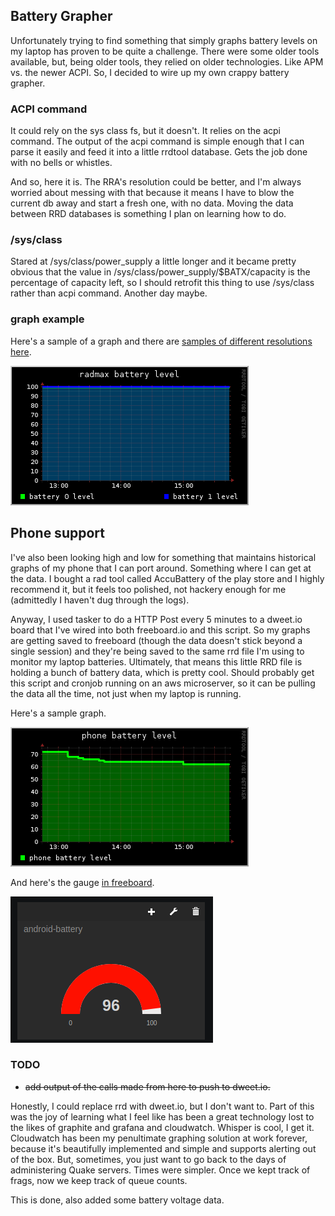 ## Battery Grapher

Unfortunately trying to find something that simply graphs battery levels on my
laptop has proven to be quite a challenge. There were some older tools
available, but, being older tools, they relied on older technologies. Like APM
vs. the newer ACPI. So, I decided to wire up my own crappy battery grapher.

### ACPI command

It could rely on the sys class fs, but it doesn't. It relies on the acpi
command. The output of the acpi command is simple enough that I can parse it
easily and feed it into a little rrdtool database. Gets the job done with no
bells or whistles.

And so, here it is. The RRA's resolution could be better, and I'm always worried
about messing with that because it means I have to blow the current db away and
start a fresh one, with no data. Moving the data between RRD databases is
something I plan on learning how to do.

### /sys/class

Stared at /sys/class/power_supply a little longer and it became pretty obvious
that the value in /sys/class/power_supply/$BATX/capacity is the percentage of
capacity left, so I should retrofit this thing to use /sys/class rather than
acpi command. Another day maybe.

### graph example

Here's a sample of a graph and there are [samples of different resolutions here](graphs.md).

![](graph_3h.png)

## Phone support

I've also been looking high and low for something that maintains historical
graphs of my phone that I can port around. Something where I can get at the
data. I bought a rad tool called AccuBattery of the play store and I highly
recommend it, but it feels too polished, not hackery enough for me (admittedly I
haven't dug through the logs).

Anyway, I used tasker to do a HTTP Post every 5 minutes to a dweet.io board that
I've wired into both freeboard.io and this script. So my graphs are getting
saved to freeboard (though the data doesn't stick beyond a single session) and
they're being saved to the same rrd file I'm using to monitor my laptop
batteries. Ultimately, that means this little RRD file is holding a bunch of
battery data, which is pretty cool. Should probably get this script and cronjob
running on an aws microserver, so it can be pulling the data all the time, not
just when my laptop is running.

Here's a sample graph.

![](graph_phone_3h.png)

And here's the gauge [in freeboard](https://freeboard.io/board/2IoJxK).

![](freeboard_phone_graph.png)

### TODO

* ~~add output of the calls made from here to push to dweet.io.~~

Honestly, I could replace rrd with dweet.io, but I don't want to. Part of this
was the joy of learning what I feel like has been a great technology lost to the
likes of graphite and grafana and cloudwatch. Whisper is cool, I get it.
Cloudwatch has been my penultimate graphing solution at work forever, because
it's beautifully implemented and simple and supports alerting out of the box.
But, sometimes, you just want to go back to the days of administering Quake
servers. Times were simpler. Once we kept track of frags, now we keep track of
queue counts.

This is done, also added some battery voltage data.